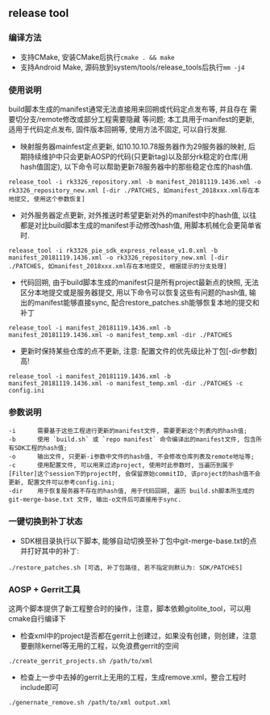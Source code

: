 ## release tool

### 编译方法
- 支持CMake, 安装CMake后执行`cmake . && make`
- 支持Android Make, 源码放到system/tools/release_tools后执行`mm -j4`

### 使用说明
build脚本生成的manifest通常无法直接用来回朔或代码定点发布等, 并且存在 需要切分支/remote修改或部分工程需要隐藏 等问题;
本工具用于manifest的更新, 适用于代码定点发布, 固件版本回朔等, 使用方法不固定, 可以自行发掘.

- 映射服务器mainfest定点更新, 如10.10.10.78服务器作为29服务器的映射, 后期持续维护中只会更新AOSP的代码(只更新tag)以及部分rk稳定的仓库(用hash值固定), 以下命令可以帮助更新78服务器中的那些稳定仓库的hash值.
```
release_tool -i rk3326_repository.xml -b manifest_20181119.1436.xml -o rk3326_repository_new.xml [-dir ./PATCHES, 如manifest_2018xxx.xml存在本地提交, 使用这个参数恢复]
```

- 对外服务器定点更新, 对外推送时希望更新对外的manifest中的hash值, 以往都是对比build脚本生成的manifest手动修改hash值, 用脚本机械化会更简单省时.
```
release_tool -i rk3326_pie_sdk_express_release_v1.0.xml -b manifest_20181119.1436.xml -o rk3326_repository_new.xml [-dir ./PATCHES, 如manifest_2018xxx.xml存在本地提交, 根据提示的分支处理]
```

- 代码回朔, 由于build脚本生成的manifest只是所有project最新点的快照, 无法区分本地提交或是服务器提交, 用以下命令可以恢复这些有问题的hash值, 输出的manifest能够直接sync, 配合restore_patches.sh能够恢复本地的提交和补丁
```
release_tool -i manifest_20181119.1436.xml -b manifest_20181119.1436.xml -o manifest_temp.xml -dir ./PATCHES
```

- 更新时保持某些仓库的点不更新, 注意: 配置文件的优先级比补丁包[-dir参数]高!
```
release_tool -i manifest_20181119.1436.xml -b manifest_20181119.1436.xml -o manifest_temp.xml -dir ./PATCHES -c config.ini
```

### 参数说明
```
-i      需要基于这些工程进行更新的manifest文件, 需要更新这个列表内的hash值;
-b      使用 `build.sh` 或 `repo manifest` 命令编译出的manifest文件, 包含所有SDK工程的hash值;
-o      输出文件, 只更新-i参数中文件的hash值, 不会修改仓库列表及remote地址等;
-c      使用配置文件, 可以用来过滤project, 使用时此参数时, 当遍历到属于[Filter]这个session下的project时, 会保留原始commitID, 该project的hash值不会更新, 配置文件可以参考config.ini;
-dir    用于恢复服务器不存在的hash值, 用于代码回朔, 遍历 build.sh脚本所生成的 git-merge-base.txt 文件, 输出-o文件后可直接用于sync.
```

### 一键切换到补丁状态
- SDK根目录执行以下脚本, 能够自动切换至补丁包中git-merge-base.txt的点并打好其中的补丁:
```
./restore_patches.sh [可选, 补丁包路径, 若不指定则默认为: SDK/PATCHES]
```

### AOSP + Gerrit工具
这两个脚本提供了新工程整合时的操作，注意，脚本依赖gitolite_tool，可以用cmake自行编译下
- 检查xml中的project是否都在gerrit上创建过，如果没有创建，则创建，注意要删除kernel等无用的工程，以免浪费gerrit的空间
```shell
./create_gerrit_projects.sh /path/to/xml
```
- 检查上一步中去掉的gerrit上无用的工程，生成remove.xml，整合工程时include即可
```shell
./genernate_remove.sh /path/to/xml output.xml
```
